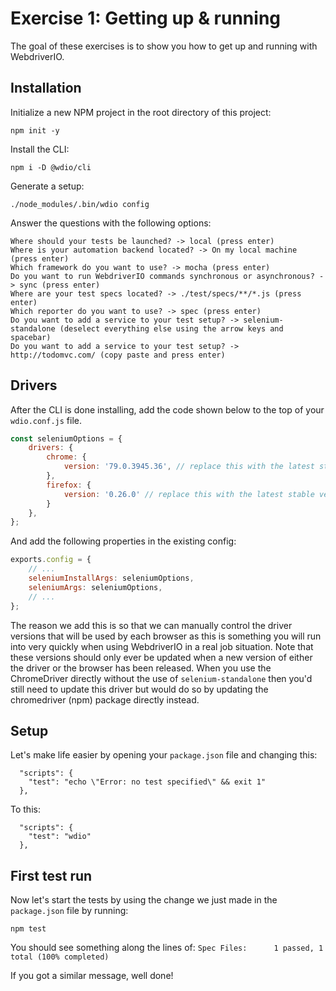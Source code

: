 # Exercise 1: Getting up & running

The goal of these exercises is to show you how to get up and running with WebdriverIO.

## Installation

Initialize a new NPM project in the root directory of this project:

```
npm init -y
```

Install the CLI:

```
npm i -D @wdio/cli
```

Generate a setup:

```
./node_modules/.bin/wdio config
```

Answer the questions with the following options:

```
Where should your tests be launched? -> local (press enter)
Where is your automation backend located? -> On my local machine (press enter)
Which framework do you want to use? -> mocha (press enter)
Do you want to run WebdriverIO commands synchronous or asynchronous? -> sync (press enter)
Where are your test specs located? -> ./test/specs/**/*.js (press enter)
Which reporter do you want to use? -> spec (press enter)
Do you want to add a service to your test setup? -> selenium-standalone (deselect everything else using the arrow keys and spacebar)
Do you want to add a service to your test setup? -> http://todomvc.com/ (copy paste and press enter)
```

## Drivers

After the CLI is done installing, add the code shown below to the top of your `wdio.conf.js` file.

```javascript
const seleniumOptions = {
    drivers: {
        chrome: {
            version: '79.0.3945.36', // replace this with the latest stable version of ChromeDriver which can be found here https://chromedriver.chromium.org/
        },
        firefox: {
            version: '0.26.0' // replace this with the latest stable version version of GeckoDriver which can be found here https://github.com/mozilla/geckodriver/releases
        }
    },
};
```

And add the following properties in the existing config:

```javascript
exports.config = {
    // ...
    seleniumInstallArgs: seleniumOptions,
    seleniumArgs: seleniumOptions,
    // ...
};
```

The reason we add this is so that we can manually control the driver versions that will be used by each browser as this is something you will run into very quickly when using WebdriverIO in a real job situation. Note that these versions should only ever be updated when a new version of either the driver or the browser has been released.
When you use the ChromeDriver directly without the use of `selenium-standalone` then you'd still need to update this driver but would do so by updating the chromedriver (npm) package directly instead.

## Setup

Let's make life easier by opening your `package.json` file and changing this:

```
  "scripts": {
    "test": "echo \"Error: no test specified\" && exit 1"
  },
```

To this:

```
  "scripts": {
    "test": "wdio"
  },
```

## First test run

Now let's start the tests by using the change we just made in the `package.json` file by running:

```
npm test
```

You should see something along the lines of: `Spec Files:      1 passed, 1 total (100% completed)`

If you got a similar message, well done!
